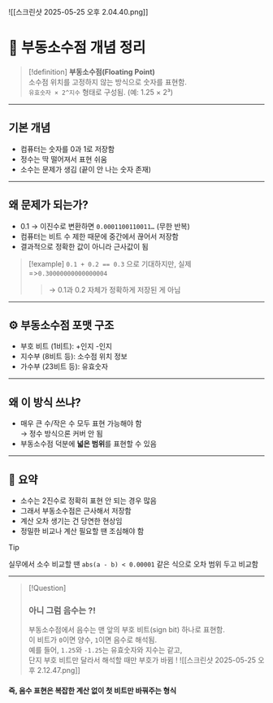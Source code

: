 ![[스크린샷 2025-05-25 오후 2.04.40.png]]
# 📌 부동소수점 개념 정리

> [!definition]
> **부동소수점(Floating Point)**  
> 소수점 위치를 고정하지 않는 방식으로 숫자를 표현함.  
> `유효숫자 × 2^지수` 형태로 구성됨. 
> (예: 1.25 × 2³)

---

## 기본 개념

- 컴퓨터는 숫자를 0과 1로 저장함
- 정수는 딱 떨어져서 표현 쉬움
- 소수는 문제가 생김 (끝이 안 나는 숫자 존재)

---

## 왜 문제가 되는가? 

- 0.1 → 이진수로 변환하면 `0.0001100110011…` (무한 반복)
- 컴퓨터는 비트 수 제한 때문에 중간에서 끊어서 저장함
- 결과적으로 정확한 값이 아니라 근사값이 됨

> [!example]
> `0.1 + 0.2 == 0.3` 으로 기대하지만, 실제 =>`0.30000000000000004` 
> > → 0.1과 0.2 자체가 정확하게 저장된 게 아님

---

## ⚙️ 부동소수점 포맷 구조

- 부호 비트 (1비트): +인지 -인지
- 지수부 (8비트 등): 소수점 위치 정보
- 가수부 (23비트 등): 유효숫자

---

## 왜 이 방식 쓰냐?

- 매우 큰 수/작은 수 모두 표현 가능해야 함  
  → 정수 방식으론 커버 안 됨
- 부동소수점 덕분에 **넓은 범위**를 표현할 수 있음

---

## 🧠 요약

- 소수는 2진수로 정확히 표현 안 되는 경우 많음
- 그래서 부동소수점은 근사해서 저장함
- 계산 오차 생기는 건 당연한 현상임
- 정밀한 비교나 계산 필요할 땐 조심해야 함

> [!tip]
> 실무에서 소수 비교할 땐 `abs(a - b) < 0.00001` 같은 식으로 오차 범위 두고 비교함

---

>[!Question]
>### 아니 그럼 음수는 ?!
>
>부동소수점에서 음수는 맨 앞의 부호 비트(sign bit) 하나로 표현함.  
이 비트가 `0`이면 양수, `1`이면 음수로 해석됨.  
예를 들어, `1.25`와 `-1.25`는 유효숫자와 지수는 같고,  
단지 부호 비트만 달라서 해석할 때만 부호가 바뀜 ! 
![[스크린샷 2025-05-25 오후 2.12.47.png]]
#### 즉, 음수 표현은 복잡한 계산 없이 첫 비트만 바꿔주는 형식



